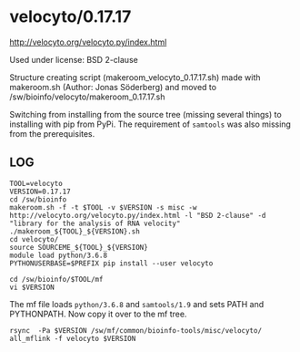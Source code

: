 velocyto/0.17.17
================

<http://velocyto.org/velocyto.py/index.html>

Used under license:
BSD 2-clause

Structure creating script (makeroom_velocyto_0.17.17.sh) made with makeroom.sh (Author: Jonas Söderberg) and moved to /sw/bioinfo/velocyto/makeroom_0.17.17.sh

Switching from installing from the source tree (missing several things) to installing with pip from PyPi.
The requirement of `samtools` was also missing from the prerequisites.

LOG
---

    TOOL=velocyto
    VERSION=0.17.17
    cd /sw/bioinfo
    makeroom.sh -f -t $TOOL -v $VERSION -s misc -w http://velocyto.org/velocyto.py/index.html -l "BSD 2-clause" -d "library for the analysis of RNA velocity"
    ./makeroom_${TOOL}_${VERSION}.sh 
    cd velocyto/
    source SOURCEME_${TOOL}_${VERSION} 
    module load python/3.6.8
    PYTHONUSERBASE=$PREFIX pip install --user velocyto

    cd /sw/bioinfo/$TOOL/mf
    vi $VERSION

The mf file loads `python/3.6.8` and `samtools/1.9` and sets PATH and
PYTHONPATH.  Now copy it over to the mf tree.

    rsync  -Pa $VERSION /sw/mf/common/bioinfo-tools/misc/velocyto/
    all_mflink -f velocyto $VERSION

